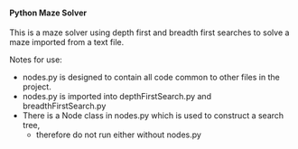 
#### Python Maze Solver

This is a maze solver using depth first and breadth first searches to solve a
maze imported from a text file.

Notes for use:

- nodes.py is designed to contain all code common to other files in the project.
- nodes.py is imported into depthFirstSearch.py and breadthFirstSearch.py
- There is a Node class in nodes.py which is used to construct a search tree, 
    - therefore do not run either without nodes.py
